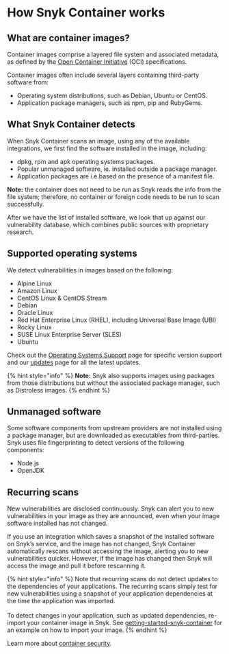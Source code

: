 # How Snyk Container works

## What are container images?

Container images comprise a layered file system and associated metadata, as defined by the [Open Container Initiative](https://opencontainers.org) (OCI) specifications.

Container images often include several layers containing third-party software from:

* Operating system distributions, such as Debian, Ubuntu or CentOS.
* Application package managers, such as npm, pip and RubyGems.

## What Snyk Container detects

When Snyk Container scans an image, using any of the available integrations, we first find the software installed in the image, including:

* dpkg, rpm and apk operating systems packages.
* Popular unmanaged software, ie. installed outside a package manager.
* Application packages are i.e.based on the presence of a manifest file.

**Note:** the container does not need to be run as Snyk reads the info from the file system; therefore, no container or foreign code needs to be run to scan successfully.

After we have the list of installed software, we look that up against our vulnerability database, which combines public sources with proprietary research.

## Supported operating systems

We detect vulnerabilities in images based on the following:

* Alpine Linux
* Amazon Linux
* CentOS Linux & CentOS Stream
* Debian
* Oracle Linux
* Red Hat Enterprise Linux (RHEL), including Universal Base Image (UBI)
* Rocky Linux
* SUSE Linux Enterprise Server (SLES)
* Ubuntu

Check out the [Operating Systems Support](https://docs.snyk.io/snyk-container/snyk-container-security-basics/supported-operating-system-distributions) page for specific version support and our [updates](https://updates.snyk.io) page for all the latest updates.

{% hint style="info" %}
**Note:** Snyk also supports images using packages from those distributions but without the associated package manager, such as Distroless images.
{% endhint %}

## Unmanaged software

Some software components from upstream providers are not installed using a package manager, but are downloaded as executables from third-parties. Snyk uses file fingerprinting to detect versions of the following components:

* Node.js
* OpenJDK

## Recurring scans

New vulnerabilities are disclosed continuously. Snyk can alert you to new vulnerabilities in your image as they are announced, even when your image software installed has not changed.

If you use an integration which saves a snapshot of the installed software on Snyk’s service, and the image has not changed, Snyk Container automatically rescans without accessing the image, alerting you to new vulnerabilities quicker. However, if the image has changed then Snyk will access the image and pull it before rescanning it.

{% hint style="info" %}
Note that recurring scans do not detect updates to the dependencies of your applications. The recurring scans simply test for new vulnerabilities using a snapshot of your application dependencies at the time the application was imported.\
\
To detect changes in your application, such as updated dependencies, re-import your container image in Snyk. See [getting-started-snyk-container](getting-started-snyk-container/ "mention") for an example on how to import your image.
{% endhint %}

Learn more about [container security](https://snyk.io/learn/container-security/).
